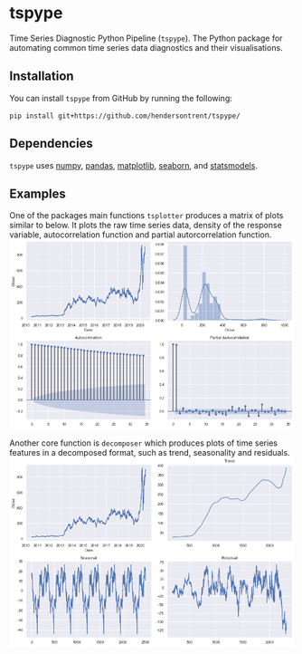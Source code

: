 # tspype
Time Series Diagnostic Python Pipeline (`tspype`). The Python package for automating common time series data diagnostics and their visualisations.

## Installation

You can install `tspype` from GitHub by running the following:

```
pip install git+https://github.com/hendersontrent/tspype/
```

## Dependencies

`tspype` uses [numpy](https://numpy.org/), [pandas](https://pandas.pydata.org/), [matplotlib](https://matplotlib.org/), [seaborn](https://seaborn.pydata.org/), and [statsmodels](https://www.statsmodels.org/stable/index.html).

## Examples

One of the packages main functions `tsplotter` produces a matrix of plots similar to below. It plots the raw time series data, density of the response variable, autocorrelation function and partial autorcorrelation function.
![](https://github.com/hendersontrent/tspype/blob/master/blob/tsplotter.png)

Another core function is `decomposer` which produces plots of time series features in a decomposed format, such as trend, seasonality and residuals.
![](https://github.com/hendersontrent/tspype/blob/master/blob/decomposer.png)
